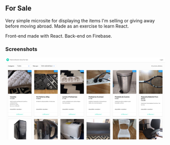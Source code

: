 ## For Sale

Very simple microsite for displaying the items I'm selling or giving away before moving abroad.
Made as an exercise to learn React.

Front-end made with React.
Back-end on Firebase.

### Screenshots

<p align="center">
  <img src="public/images/screenshot1.png" width=720></img>
</p>
